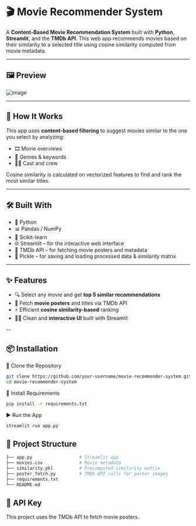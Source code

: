 # 🎬 Movie Recommender System

A **Content-Based Movie Recommendation System** built with **Python**, **Streamlit**, and the **TMDb API**. This web app recommends movies based on their similarity to a selected title using cosine similarity computed from movie metadata.

---

## 🖼️ Preview

![image](https://github.com/user-attachments/assets/4cd3b705-b103-4349-97a3-c841c570a607)

---

## 🧠 How It Works

This app uses **content-based filtering** to suggest movies similar to the one you select by analyzing:

- 🎞️ Movie overviews  
- 🧩 Genres & keywords  
- 🧑‍🎤 Cast and crew  

Cosine similarity is calculated on vectorized features to find and rank the most similar titles.

---

## 🛠️ Built With

- 🐍 Python  
- 📊 Pandas / NumPy  
- 🤖 Scikit-learn  
- 🌐 Streamlit – for the interactive web interface  
- 🎥 TMDb API – for fetching movie posters and metadata  
- 🧃 Pickle – for saving and loading processed data & similarity matrix

---

## ✨ Features

- 🔍 Select any movie and get **top 5 similar recommendations**
- 📸 Fetch **movie posters** and titles via TMDb API
- ⚡ Efficient **cosine similarity-based** ranking
- 🧑‍💻 Clean and **interactive UI** built with Streamlit

--

## 📦 Installation
🔁 Clone the Repository
```bash
git clone https://github.com/your-username/movie-recommender-system.git
cd movie-recommender-system
```
🧱 Install Requirements
```bash
pip install -r requirements.txt
```
▶️ Run the App
```bash
streamlit run app.py
```
## 📁 Project Structure
```bash
├── app.py                  # Streamlit app
├── movies.csv              # Movie metadata
├── similarity.pkl          # Precomputed similarity matrix
├── poster_fetch.py         # TMDb API calls for poster images
├── requirements.txt
└── README.md
```

## 🔑 API Key
This project uses the TMDb API to fetch movie posters.


